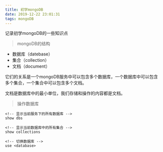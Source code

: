 ```yaml
---
title: 初学mongoDB
date: 2019-12-22 23:01:31
tags: mongoDB
---
```


记录初学mongoDB的一些知识点

<!-- more -->

> mongoDB的结构

* 数据库（datebase）
* 集合（collection）
* 文档（document）

它们的关系是一个mongoDB服务中可以包含多个数据库，一个数据库中可以包含多个集合，一个集合中可以包含多个文档。

文档是数据库中的最小单位，我们存储和操作的内容都是文档。

> 操作数据库

    <!-- 显示当前服务下的所有数据库 -->
    show dbs 

    <!-- 显示当前数据库中的所有集合 -->
    show collections

    <!-- 切换数据库 -->
    use <database>
